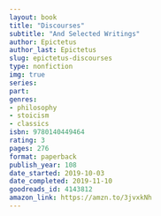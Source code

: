 ```yaml
---
layout: book
title: "Discourses"
subtitle: "And Selected Writings"
author: Epictetus
author_last: Epictetus
slug: epictetus-discourses
type: nonfiction
img: true
series: 
part: 
genres:
- philosophy
- stoicism
- classics
isbn: 9780140449464
rating: 3
pages: 276
format: paperback
publish_year: 108
date_started: 2019-10-03
date_completed: 2019-11-10
goodreads_id: 4143812
amazon_link: https://amzn.to/3jvxkNh
---
```

